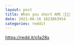 ```yaml
--- 
layout: post 
title: When you short AMC 💎🤲🦍 
date: 2021-06-16 1623863954 
categories: reddit 
--- 
```

https://redd.it/o1a28x